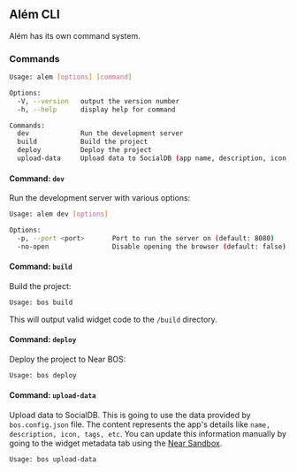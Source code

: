 ## Além CLI

Além has its own command system.

### Commands

```bash
Usage: alem [options] [command]

Options:
  -V, --version   output the version number
  -h, --help      display help for command

Commands:
  dev             Run the development server
  build           Build the project
  deploy          Deploy the project
  upload-data     Upload data to SocialDB (app name, description, icon, tags, etc)
```

#### Command: `dev`

Run the development server with various options:

```bash
Usage: alem dev [options]

Options:
  -p, --port <port>       Port to run the server on (default: 8080)
  -no-open                Disable opening the browser (default: false)
```

#### Command: `build`

Build the project:

```bash
Usage: bos build
```

This will output valid widget code to the `/build` directory.

#### Command: `deploy`

Deploy the project to Near BOS:

```bash
Usage: bos deploy
```

#### Command: `upload-data`

Upload data to SocialDB. This is going to use the data provided by `bos.config.json` file. The content represents the app's details like `name, description, icon, tags, etc`. You can update this information manually by going to the widget metadata tab using the [Near Sandbox](https://near.org/sandbox).

```bash
Usage: bos upload-data
```
